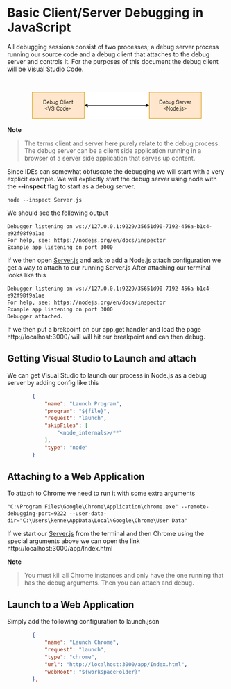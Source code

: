 # Basic Client/Server Debugging in JavaScript
All debugging sessions consist of two processes; a debug server process running our source code and a debug client that attaches to the debug server and controls it. For the purposes of this document the debug client will be Visual Studio Code.

<br>
<p align="center">
  <img src="./img/client-server.ong.png" alt="Client Server"/>
</p>

**Note**
> The terms client and server here purely relate to the debug process. The debug server can be a client side application running in a browser of a server side application that serves up content.

Since IDEs can somewhat obfuscate the debugging we will start with a very explicit example. We will explicitly start the debug server using node with the **--inspect** flag to start as a debug server.

```
node --inspect Server.js
```

We should see the following output 

```
Debugger listening on ws://127.0.0.1:9229/35651d90-7192-456a-b1c4-e92f98f9a1ae
For help, see: https://nodejs.org/en/docs/inspector
Example app listening on port 3000
```

If we then open [Server.js](./Server.js) and ask to add a Node.js attach configuration we get a way to attach to our running Server.js After attaching our terminal looks like this

```
Debugger listening on ws://127.0.0.1:9229/35651d90-7192-456a-b1c4-e92f98f9a1ae
For help, see: https://nodejs.org/en/docs/inspector
Example app listening on port 3000
Debugger attached.
```

If we then put a brekpoint on our app.get handler and load the page http://localhost:3000/ will will hit our breakpoint and can then debug. 

## Getting Visual Studio to Launch and attach
We can get Visual Studio to launch our process in Node.js as a debug server by adding config like this

```json
        {
            "name": "Launch Program",
            "program": "${file}",
            "request": "launch",
            "skipFiles": [
                "<node_internals>/**"
            ],
            "type": "node"
        }
```
## Attaching to a Web Application
To attach to Chrome we need to run it with some extra arguments

```
"C:\Program Files\Google\Chrome\Application\chrome.exe" --remote-debugging-port=9222 --user-data-dir="C:\Users\kenne\AppData\Local\Google\Chrome\User Data"
```

If we start our [Server.js](./Server.js) from the terminal and then Chrome using the special arguments above we can open the link http://localhost:3000/app/Index.html 

**Note**
> You must kill all Chrome instances and only have the one running that has the debug arguments. Then you can attach and debug.

## Launch to a Web Application
Simply add the following configuration to launch.json

```json
        {
            "name": "Launch Chrome",
            "request": "launch",
            "type": "chrome",
            "url": "http://localhost:3000/app/Index.html",
            "webRoot": "${workspaceFolder}"
        },
```
